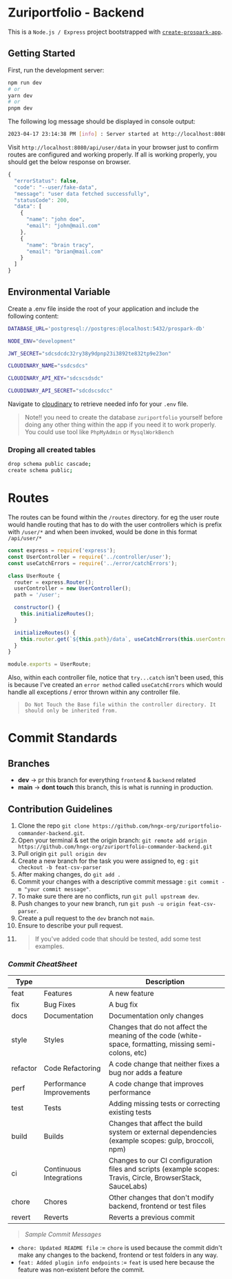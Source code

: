 # Zuriportfolio - Backend

This is a `Node.js / Express` project bootstrapped with [`create-prospark-app`](https://github.com/benrobo/prospark).

## Getting Started

First, run the development server:

```bash
npm run dev
# or
yarn dev
# or
pnpm dev
```

The following log message should be displayed in console output:

```bash
2023-04-17 23:14:38 PM [info] : Server started at http://localhost:8080
```

Visit `http://localhost:8080/api/user/data` in your browser just to confirm routes are configured and working properly. If all is working properly, you should get the below response on browser.

```js
{
  "errorStatus": false,
  "code": "--user/fake-data",
  "message": "user data fetched successfully",
  "statusCode": 200,
  "data": [
    {
      "name": "john doe",
      "email": "john@mail.com"
    },
    {
      "name": "brain tracy",
      "email": "brian@mail.com"
    }
  ]
}
```

## Environmental Variable

Create a .env file inside the root of your application and include the following content:

```bash
DATABASE_URL='postgresql://postgres:@localhost:5432/prospark-db'

NODE_ENV="development"

JWT_SECRET="sdcsdcdc32ry38y9dpnp23i3892te832tp9e23on"

CLOUDINARY_NAME="ssdcsdcs"

CLOUDINARY_API_KEY="sdcscsdsdc"

CLOUDINARY_API_SECRET="sdcdscsdcc"
```

Navigate to [cloudinary](https://console.cloudinary.com/console/c-8bfa927f05e8c13c1b160b6b4d3792/getting-started) to retrieve needed info for your `.env` file.

> Note!! you need to create the database `zuriportfolio` yourself before doing any other thing within the app if you need it to work properly. You could use tool like `PhpMyAdmin` or `MysqlWorkBench`

### Droping all created tables

```bash
drop schema public cascade;
create schema public;
```

# Routes

The routes can be found within the `/routes` directory. for eg the user route would handle routing that has to do with the user controllers which is prefix with `/user/*` and when been invoked, would be done in this format `/api/user/*`

```js
const express = require('express');
const UserController = require('../controller/user');
const useCatchErrors = require('../error/catchErrors');

class UserRoute {
  router = express.Router();
  userController = new UserController();
  path = '/user';

  constructor() {
    this.initializeRoutes();
  }

  initializeRoutes() {
    this.router.get(`${this.path}/data`, useCatchErrors(this.userController.getUser.bind(this.userController)));
  }
}

module.exports = UserRoute;
```

Also, within each controller file, notice that `try...catch` isn't been used, this is because I've created an `error method` called `useCatchErrors` which would handle all exceptions / error thrown within any controller file.

> `Do Not Touch the Base file within the controller directory. It should only be inherited from.`

# Commit Standards

## Branches

- **dev** -> pr this branch for everything `frontend` & `backend` related
- **main** -> **dont touch** this branch, this is what is running in production.

## Contribution Guidelines

1. Clone the repo `git clone https://github.com/hngx-org/zuriportfolio-commander-backend.git`.
2. Open your terminal & set the origin branch: `git remote add origin https://github.com/hngx-org/zuriportfolio-commander-backend.git`
3. Pull origin `git pull origin dev`
4. Create a new branch for the task you were assigned to, eg : `git checkout -b feat-csv-parser`
5. After making changes, do `git add .`
6. Commit your changes with a descriptive commit message : `git commit -m "your commit message"`.
7. To make sure there are no conflicts, run `git pull upstream dev`.
8. Push changes to your new branch, run `git push -u origin feat-csv-parser`.
9. Create a pull request to the `dev` branch not `main`.
10. Ensure to describe your pull request.
11. > If you've added code that should be tested, add some test examples.

### _Commit CheatSheet_

| Type     |                          | Description                                                                                                 |
| -------- | ------------------------ | ----------------------------------------------------------------------------------------------------------- |
| feat     | Features                 | A new feature                                                                                               |
| fix      | Bug Fixes                | A bug fix                                                                                                   |
| docs     | Documentation            | Documentation only changes                                                                                  |
| style    | Styles                   | Changes that do not affect the meaning of the code (white-space, formatting, missing semi-colons, etc)      |
| refactor | Code Refactoring         | A code change that neither fixes a bug nor adds a feature                                                   |
| perf     | Performance Improvements | A code change that improves performance                                                                     |
| test     | Tests                    | Adding missing tests or correcting existing tests                                                           |
| build    | Builds                   | Changes that affect the build system or external dependencies (example scopes: gulp, broccoli, npm)         |
| ci       | Continuous Integrations  | Changes to our CI configuration files and scripts (example scopes: Travis, Circle, BrowserStack, SauceLabs) |
| chore    | Chores                   | Other changes that don't modify backend, frontend or test files                                             |
| revert   | Reverts                  | Reverts a previous commit                                                                                   |

> _Sample Commit Messages_

- `chore: Updated README file` := `chore` is used because the commit didn't make any changes to the backend, frontend or test folders in any way.
- `feat: Added plugin info endpoints` := `feat` is used here because the feature was non-existent before the commit.
